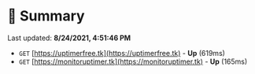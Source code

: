 # 📖 Summary
Last updated: **8/24/2021, 4:51:46 PM**

- `GET` [https://uptimerfree.tk](https://uptimerfree.tk) - **Up** (619ms)
- `GET` [https://monitoruptimer.tk](https://monitoruptimer.tk) - **Up** (165ms)
